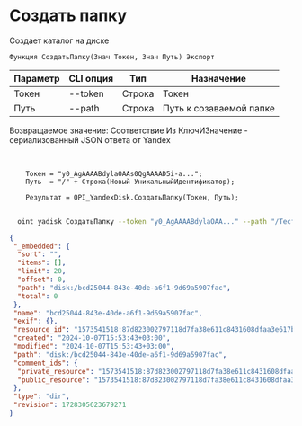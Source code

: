 ﻿---
sidebar_position: 2
---

# Создать папку
 Создает каталог на диске



`Функция СоздатьПапку(Знач Токен, Знач Путь) Экспорт`

  | Параметр | CLI опция | Тип | Назначение |
  |-|-|-|-|
  | Токен | --token | Строка | Токен |
  | Путь | --path | Строка | Путь к созаваемой папке |

  
  Возвращаемое значение:   Соответствие Из КлючИЗначение - сериализованный JSON ответа от Yandex

<br/>




```bsl title="Пример кода"
    Токен = "y0_AgAAAABdylaOAAs0QgAAAAD5i-a...";
    Путь  = "/" + Строка(Новый УникальныйИдентификатор);

    Результат = OPI_YandexDisk.СоздатьПапку(Токен, Путь);
```



```sh title="Пример команды CLI"
    
  oint yadisk СоздатьПапку --token "y0_AgAAAABdylaOAA..." --path "/Тестовая папка"

```

```json title="Результат"
{
 "_embedded": {
  "sort": "",
  "items": [],
  "limit": 20,
  "offset": 0,
  "path": "disk:/bcd25044-843e-40de-a6f1-9d69a5907fac",
  "total": 0
 },
 "name": "bcd25044-843e-40de-a6f1-9d69a5907fac",
 "exif": {},
 "resource_id": "1573541518:87d823002797118d7fa38e611c8431608dfaa3e617bb4ebb109ff139ee87637f",
 "created": "2024-10-07T15:53:43+03:00",
 "modified": "2024-10-07T15:53:43+03:00",
 "path": "disk:/bcd25044-843e-40de-a6f1-9d69a5907fac",
 "comment_ids": {
  "private_resource": "1573541518:87d823002797118d7fa38e611c8431608dfaa3e617bb4ebb109ff139ee87637f",
  "public_resource": "1573541518:87d823002797118d7fa38e611c8431608dfaa3e617bb4ebb109ff139ee87637f"
 },
 "type": "dir",
 "revision": 1728305623679271
}
```
